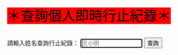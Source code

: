 <html>
<head>
<meta charset="UTF-8" />
<script type="text/javascript">
</script>
</head>
<body>
<font size="6" color="#000000" style= "background:red">＊查詢個人即時行止紀錄＊</font><br><br>
  
請輸入姓名查詢行止紀錄：
<input type="text" id="name" placeholder="王小明" size="15" autofocus/>
<input type="button" name="list" value="查詢" onclick="result();"> <!--  all.js -->
<br>
<font size="1"><span id="result"></span></font><br>
<script src="./all.js"></script>

</body>
</html>
